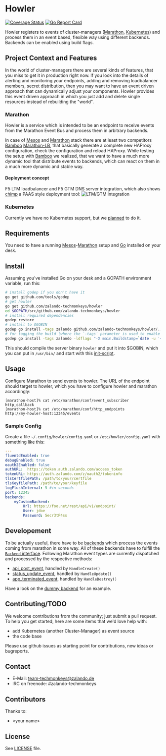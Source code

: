 # Howler

[![Coverage Status](https://coveralls.io/repos/zalando-techmonkeys/howler/badge.svg?branch=master&service=github)](https://coveralls.io/github/zalando-techmonkeys/howler?branch=master)
[![Go Report Card](http://goreportcard.com/badge/zalando-techmonkeys/howler)](http://goreportcard.com/report/zalando-techmonkeys/howler)

Howler registers to events of cluster-managers
([Marathon](https://github.com/mesosphere/marathon),
[Kubernetes](https://github.com/kubernetes/kubernetes)) and process
them in an event based, flexible way using different backends.
Backends can be enabled using build flags.

## Project Context and Features

In the world of cluster-managers there are several kinds of features,
that you miss to get it in production right now. If you look into the
details of alerting and monitoring your endpoints, adding and removing
loadbalancer members, secret distribution, then you may want to have
an event driven approach that can dynamically adjust your components.
Howler provides this event driven approach in which you just add and
delete single resources instead of rebuilding the "world".

### Marathon

Howler is a service which is intended to be an endpoint to receive
events from the Marathon Event Bus and process them in arbitrary
backends.

In case of [Mesos](http://mesos.apache.org/) and
[Marathon](https://github.com/mesosphere/marathon) stack there are at
least two competitors
[Bamboo](https://github.com/QubitProducts/bamboo)
[Marathon-LB](https://github.com/mesosphere/marathon-lb), that
basically generate a complete new HAProxy configuration, check the
configuration and reload HAProxy. While testing the setup with
[Bamboo](https://github.com/QubitProducts/bamboo) we realized, that we
want to have a much more dynamic tool that distribute events to
backends, which can react on them in a much more dynamic and stable
way.

#### Deployment concept

F5 LTM loadbalancer and F5 GTM DNS server integration, which also
shows [chimp](https://github.com/zalando-techmonkeys/chimp) a PAAS
style deployment tool:
![LTM/GTM integration](https://raw.githubusercontent.com/zalando-techmonkeys/howler/master/docs/Loadbalancer_ltm_gtm_integration.svg
)

### Kubernetes

Currently we have no Kubernetes support, but we
[planned](https://github.com/zalando-techmonkeys/howler/issues/9) to
do it.

## Requirements

You need to have a running [Mesos](http://mesos.apache.org/)-[Marathon](https://github.com/mesosphere/marathon)
setup and [Go](https://golang.org/) installed on your desk.

## Install

Assuming you've installed Go on your desk and a GOPATH environment variable, run this:

```bash
# install godep if you don't have it
go get github.com/tools/godep
# get howler
go get github.com/zalando-techmonkeys/howler
cd $GOPATH/src/github.com/zalando-techmonkeys/howler
# install required dependencies
godep restore
# install to $GOBIN
godep go install -tags zalando github.com/zalando-techmonkeys/howler/...
# for tagging the build (where the `-tags` parameter is used to enable certain backend sets from [backendconfig](./backendconfig/) ):
godep go install -tags zalando -ldflags "-X main.Buildstamp=`date -u '+%Y-%m-%d_%I:%M:%S%p'` -X main.Githash=`git rev-parse HEAD`" github.com/zalando-techmonkeys/howler/...
```

This should compile the server binary `howler` and put it into $GOBIN, which you can put in `/usr/bin/` and start with this [init-script](howler.init.d).

## Usage

Configure Marathon to send events to howler.
The URL of the endpoint should target to howler, which you have to configure howler and marathon accordingly:

    [marathon-host]% cat /etc/marathon/conf/event_subscriber
    http_callback
    [marathon-host]% cat /etc/marathon/conf/http_endpoints
    http://my-howler-host:12345/events

### Sample Config

Create a file `~/.config/howler/config.yaml` or `/etc/howler/config.yaml` with something like this:

```yaml
---
fluentdEnabled: true
debugEnabled: true
oauth2Enabled: false
authURL:  https://token.auth.zalando.com/access_token
tokenURL: https://auth.zalando.com/z/oauth2/tokeninfo
tlsCertfilePath: /path/to/your/certfile
tlsKeyfilePath: /path/to/your/keyfile
logFlushInterval: 5 #in seconds
port: 12345
backends:
    myCustomBackend:
        Url: https://foo.net/rest/api/v1/endpoint/
        User: jdoe
        Password: Secr3tP4ss
```

## Developement

To be actually useful, there have to be [backends](./backend) which
process the events coming from marathon in some way. All of these
backends have to fulfill the [`Backend` interface](backend/backend.go).
Following Marathon event types are currently dispatched and processed
by the respective methods:

- [api_post_event](http://mesosphere.github.io/marathon/docs/event-bus.html#api-request), handled by `HandleCreate()`
- [status_update_event](http://mesosphere.github.io/marathon/docs/event-bus.html#status-update), handled by `HandleUpdate()`
- [app_terminated_event](https://github.com/mesosphere/marathon/issues/1530), handled by `HandleDestroy()`

Have a look on the [dummy backend](backend/dummy.go) for an example.

## Contributing/TODO

We welcome contributions from the community; just submit a pull
request. To help you get started, here are some items that we'd love
help with:

- add Kubernetes (another Cluster-Manager) as event source
- the code base

Please use github issues as starting point for contributions, new
ideas or bugreports.

## Contact

* E-Mail: team-techmonkeys@zalando.de
* IRC on freenode: #zalando-techmonkeys

## Contributors

Thanks to:

- &lt;your name&gt;

## License

See [LICENSE](LICENSE) file.
